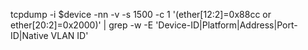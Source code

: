tcpdump -i $device -nn -v -s 1500 -c 1 '(ether[12:2]=0x88cc or ether[20:2]=0x2000)' | grep -w -E 'Device-ID|Platform|Address|Port-ID|Native VLAN ID'